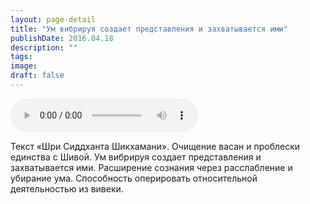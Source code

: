 ```yaml
---
layout: page-detail
title: "Ум вибрируя создает представления и захватывается ими"
publishDate: 2016.04.18
description: ""
tags:
image:
draft: false
---
```


<audio title="2016.04.18 - Ум вибрируя создает представления и захватывается ими.mp3" src="/upload/iblock/8fc/8fcd8f8fa395f7c9e46a58f7e315bc13.mp3" controls=""></audio>

 Текст «Шри Сиддханта Шикхамани». Очищение васан и проблески единства с Шивой. Ум вибрируя создает представления и захватывается ими. Расширение сознания через расслабление и убирание ума. Способность оперировать относительной деятельностью из вивеки. 

  
